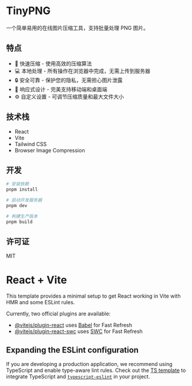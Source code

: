 # TinyPNG

一个简单易用的在线图片压缩工具，支持批量处理 PNG 图片。

## 特点

- 🚀 快速压缩 - 使用高效的压缩算法
- 💻 本地处理 - 所有操作在浏览器中完成，无需上传到服务器
- 🔒 安全可靠 - 保护您的隐私，无需担心图片泄露
- 📱 响应式设计 - 完美支持移动端和桌面端
- ⚙️ 自定义设置 - 可调节压缩质量和最大文件大小

## 技术栈

- React
- Vite
- Tailwind CSS
- Browser Image Compression

## 开发

```bash
# 安装依赖
pnpm install

# 启动开发服务器
pnpm dev

# 构建生产版本
pnpm build
```

## 许可证

MIT

# React + Vite

This template provides a minimal setup to get React working in Vite with HMR and some ESLint rules.

Currently, two official plugins are available:

- [@vitejs/plugin-react](https://github.com/vitejs/vite-plugin-react/blob/main/packages/plugin-react/README.md) uses [Babel](https://babeljs.io/) for Fast Refresh
- [@vitejs/plugin-react-swc](https://github.com/vitejs/vite-plugin-react-swc) uses [SWC](https://swc.rs/) for Fast Refresh

## Expanding the ESLint configuration

If you are developing a production application, we recommend using TypeScript and enable type-aware lint rules. Check out the [TS template](https://github.com/vitejs/vite/tree/main/packages/create-vite/template-react-ts) to integrate TypeScript and [`typescript-eslint`](https://typescript-eslint.io) in your project.
